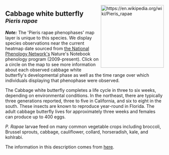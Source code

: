 
<img 
title="https://en.wikipedia.org/wiki/Pieris_rapae"
src="https://upload.wikimedia.org/wikipedia/commons/e/e7/Pieris_rapae_male.jpg" 
height="200"
class="center"
align="right">

## Cabbage white butterfly <br><sup>*Pieris rapae*</sup>

***Note:*** The 'Pieris rapae phenophases' map layer is unique to this species. We display species observations near the current heatmap date sourced from [the National Phenology Network's](https://www.usanpn.org/data/observational) Nature's Notebook phenology program (2009-present). Click on a circle on the map to see more information about each observed cabbage white butterfly's developmental phase as well as the time range over which individuals displaying that phenophase were observed.

The Cabbage white butterfly completes a life cycle in three to six weeks, depending on environmental conditions. In the northeast, there are typically three generations reported, three to five in California, and six to eight in the south. These insects are known to reproduce year-round in Florida. The adult cabbage butterfly lives for approximately three weeks and females can produce up to 400 eggs. 

*P. Rapae* larvae feed on many common vegetable crops including broccoli, Brussel sprouts, cabbage, cauliflower, collard, horseradish, kale, and kohlrabi. 


 The information in this description comes from [here](http://entnemdept.ufl.edu/Creatures/VEG/LEAF/imported_cabbageworm.htm).

